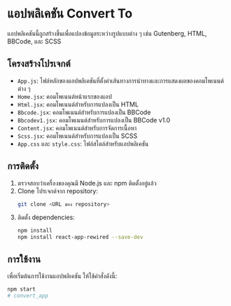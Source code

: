# แอปพลิเคชัน Convert To

แอปพลิเคชันนี้ถูกสร้างขึ้นเพื่อแปลงข้อมูลระหว่างรูปแบบต่าง ๆ เช่น Gutenberg, HTML, BBCode, และ SCSS

## โครงสร้างโปรเจกต์

- `App.js`: ไฟล์หลักของแอปพลิเคชันที่ตั้งค่าเส้นทางการนำทางและการแสดงผลของคอมโพเนนต์ต่าง ๆ
- `Home.jsx`: คอมโพเนนต์หน้าแรกของแอป
- `Html.jsx`: คอมโพเนนต์สำหรับการแปลงเป็น HTML
- `Bbcode.jsx`: คอมโพเนนต์สำหรับการแปลงเป็น BBCode
- `Bbcodev1.jsx`: คอมโพเนนต์สำหรับการแปลงเป็น BBCode v1.0
- `Content.jsx`: คอมโพเนนต์สำหรับการจัดการเนื้อหา
- `Scss.jsx`: คอมโพเนนต์สำหรับการแปลงเป็น SCSS
- `App.css` และ `style.css`: ไฟล์สไตล์สำหรับแอปพลิเคชัน

## การติดตั้ง

1. ตรวจสอบว่าเครื่องของคุณมี Node.js และ npm ติดตั้งอยู่แล้ว
2. Clone โปรเจกต์จาก repository:
    ```sh
    git clone <URL ของ repository>
    ```
3. ติดตั้ง dependencies:
    ```sh
    npm install
    npm install react-app-rewired --save-dev
    ```

## การใช้งาน

เพื่อเริ่มต้นการใช้งานแอปพลิเคชัน ให้ใช้คำสั่งดังนี้:
```sh
npm start
#   c o n v e r t _ a p p  
 
